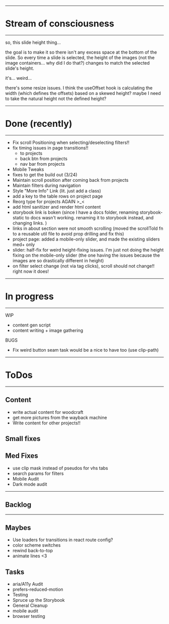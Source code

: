 -----------------------------------------
# Stream of consciousness
-----------------------------------------

so, this slide height thing...

the goal is to make it so there isn't any excess space at the bottom of the slide.  So every time a slide is selected, the height of the images (not the image containers... why did I do that?) changes to match the selected slide's height.

it's... weird...

there's some resize issues.  I think the useOffset hook is calculating the width (which defines the offsets) based on a skewed height?  maybe I need to take the natural height not the defined height?


-----------------------------------------
# Done (recently)
-----------------------------------------

- Fix scroll Positioning when selecting/deselecting filters!!
- fix timing issues in page transitions!!
  - to projects
  - back btn from projects
  - nav bar from projects
- Mobile Tweaks
- fixes to get the build out (3/24)
- Maintain scroll position after coming back from projects
- Maintain filters during navigation
- Style "More Info" Link  (lit. just add a class)
- add a key to the table rows on project page
- Reorg type for projects AGAIN >_<
- add html sanitizer and render html content
- storybook link is boken (since I have a docs folder, renaming storybook-static to docs wasn't working.  renaming it to storybook instead, and changing links. )
- links in about section were not smooth scrolling (moved the scrollToId fn to a reusable util file to avoid prop drilling and fix this)
- project page: added a mobile-only slider, and made the existing sliders med+ only
- slider: half-fix for weird height-fixing issues.  I'm just not doing the height fixing on the mobile-only slider (the one having the issues because the images are so drastically different in height)
- on filter select change (not via tag clicks), scroll should not change!! right now it does!

-----------------------------------------
# In progress
-----------------------------------------
WIP
- content gen script
- content writing + image gathering

BUGS
- Fix weird button seam task would be a nice to have too (use clip-path)



-----------------------------------------
# ToDos
-----------------------------------------

## Content
- write actual content for woodcraft
- get more pictures from the wayback machine
- Write content for other projects!!

## Small fixes

## Med Fixes
- use clip mask instead of pseudos for vhs tabs
- search params for filters
- Mobile Audit
- Dark mode audit

-----------------------------------------
## Backlog
-----------------------------------------

## Maybes
- Use loaders for transitions in react route config?
- color scheme switches
- rewind back-to-top
- animate lines <3

## Tasks
- aria/A11y Audit
- prefers-reduced-motion
- Testing
- Spruce up the Storybook
- General Cleanup
- mobile audit
- browser testing

